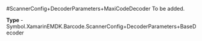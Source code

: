 #ScannerConfig+DecoderParameters+MaxiCodeDecoder
To be added.

**Type** - Symbol.XamarinEMDK.Barcode.ScannerConfig+DecoderParameters+BaseDecoder




